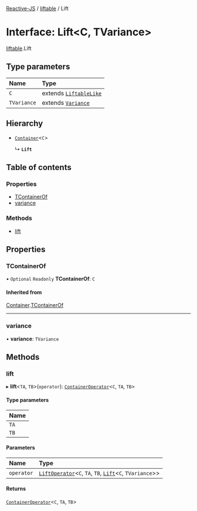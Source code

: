 [Reactive-JS](../README.md) / [liftable](../modules/liftable.md) / Lift

# Interface: Lift<C, TVariance\>

[liftable](../modules/liftable.md).Lift

## Type parameters

| Name | Type |
| :------ | :------ |
| `C` | extends [`LiftableLike`](liftable.LiftableLike.md) |
| `TVariance` | extends [`Variance`](../modules/liftable.md#variance) |

## Hierarchy

- [`Container`](container.Container.md)<`C`\>

  ↳ **`Lift`**

## Table of contents

### Properties

- [TContainerOf](liftable.Lift.md#tcontainerof)
- [variance](liftable.Lift.md#variance)

### Methods

- [lift](liftable.Lift.md#lift)

## Properties

### TContainerOf

• `Optional` `Readonly` **TContainerOf**: `C`

#### Inherited from

[Container](container.Container.md).[TContainerOf](container.Container.md#tcontainerof)

___

### variance

• **variance**: `TVariance`

## Methods

### lift

▸ **lift**<`TA`, `TB`\>(`operator`): [`ContainerOperator`](../modules/container.md#containeroperator)<`C`, `TA`, `TB`\>

#### Type parameters

| Name |
| :------ |
| `TA` |
| `TB` |

#### Parameters

| Name | Type |
| :------ | :------ |
| `operator` | [`LiftOperator`](../modules/liftable.md#liftoperator)<`C`, `TA`, `TB`, [`Lift`](liftable.Lift.md)<`C`, `TVariance`\>\> |

#### Returns

[`ContainerOperator`](../modules/container.md#containeroperator)<`C`, `TA`, `TB`\>
